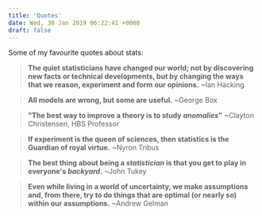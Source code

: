 ```yaml
---
title: 'Quotes'
date: Wed, 30 Jan 2019 06:22:41 +0000
draft: false
---
```


Some of my favourite quotes about stats:

> **The quiet statisticians have changed our world; not by discovering new facts or technical developments, but by changing the ways that we reason, experiment and form our opinions.** ~Ian Hacking

> **All models are wrong, but some are useful.** ~George Box

>**"The best way to improve a theory is to study _anomalies_"** ~Clayton Christensen, HBS Professor

> **If experiment is the queen of sciences, then statistics is the Guardian of royal virtue.** ~Nyron Tribus

> **The best thing about being a _statistician_ is that you get to play in everyone's _backyard_.** ~John Tukey

> **Even while living in a world of uncertainty, we make assumptions and, from there, try to do things that are optimal (or nearly so) within our assumptions.** ~Andrew Gelman